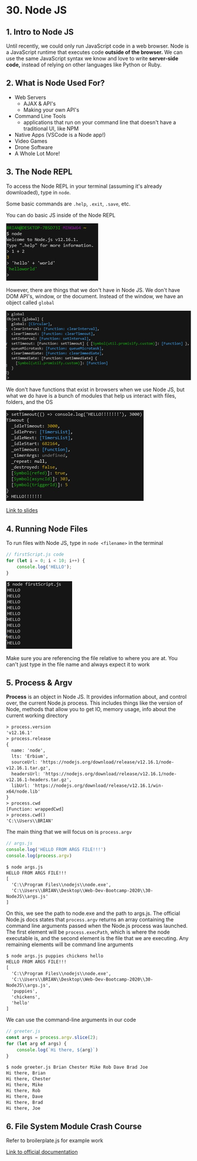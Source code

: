 # 30. Node JS

## 1. Intro to Node JS

Until recently, we could only run JavaScript code in a web browser.   Node is a JavaScript runtime that executes code **outside of the browser.** We can use the same JavaScript syntax we know and love to write **server-side code,** instead of relying on other languages like Python or Ruby.

## 2. What is Node Used For?

- Web Servers
    - AJAX & API's
    - Making your own API's
- Command Line Tools
    - applications that run on your command line that doesn't have a traditional UI, like NPM
- Native Apps (VSCode is a Node app!)
- Video Games
- Drone Software
- A Whole Lot More!

## 3. The Node REPL

To access the Node REPL in your terminal (assuming it's already downloaded), type in `node`.

Some basic commands are `.help`, `.exit`, `.save`, etc.

You can do basic JS inside of the Node REPL

![img1](https://github.com/Brian-E-Nguyen/Web-Dev-Bootcamp-2020/blob/main/30-NodeJS/img-for-notes/img1.jpg)

However, there are things that we don't have in Node JS. We don't have DOM API's, window, or the document. Instead of the window, we have an object called `global`

![img2](https://github.com/Brian-E-Nguyen/Web-Dev-Bootcamp-2020/blob/main/30-NodeJS/img-for-notes/img2.jpg)

We don't have functions that exist in browsers when we use Node JS, but what we do have is a bunch of modules that help us interact with files, folders, and the OS

![img3](https://github.com/Brian-E-Nguyen/Web-Dev-Bootcamp-2020/blob/main/30-NodeJS/img-for-notes/img3.jpg)

[Link to slides](https://www.canva.com/design/DAEEJ5vmCOs/-MdF0FsNq0tKab3baCY6eg/view?utm_content=DAEEJ5vmCOs&utm_campaign=designshare&utm_medium=link&utm_source=sharebutton#4)

## 4. Running Node Files

To run files with Node JS, type in `node <filename>` in the terminal

```js
// firstScript.js code
for (let i = 0; i < 10; i++) {
    console.log('HELLO');
}
```

![img4](https://github.com/Brian-E-Nguyen/Web-Dev-Bootcamp-2020/blob/main/30-NodeJS/img-for-notes/img4.jpg)

Make sure you are referencing the file relative to where you are at. You can't just type in the file name and always expect it to work

## 5. Process & Argv

**Process** is an object in Node JS. It provides information about, and control over, the current Node.js process. This includes things like the version of Node, methods that allow you to get IO, memory usage, info about the current working directory

```
> process.version
'v12.16.1'
> process.release
{
  name: 'node',
  lts: 'Erbium',
  sourceUrl: 'https://nodejs.org/download/release/v12.16.1/node-v12.16.1.tar.gz',
  headersUrl: 'https://nodejs.org/download/release/v12.16.1/node-v12.16.1-headers.tar.gz',
  libUrl: 'https://nodejs.org/download/release/v12.16.1/win-x64/node.lib'
}
> process.cwd
[Function: wrappedCwd]
> process.cwd()
'C:\\Users\\BRIAN'
```

The main thing that we will focus on is `process.argv`

```js
// args.js
console.log('HELLO FROM ARGS FILE!!!')
console.log(process.argv)
```

```
$ node args.js
HELLO FROM ARGS FILE!!!
[
  'C:\\Program Files\\nodejs\\node.exe',
  'C:\\Users\\BRIAN\\Desktop\\Web-Dev-Bootcamp-2020\\30-NodeJS\\args.js'
]
```

On this, we see the path to node.exe and the path to args.js. The official Node.js docs states that `process.argv` returns an array containing the command line arguments passed when the Node.js process was launched. The first element will be `process.execPath`, which is where the node executable is, and the second element is the file that we are executing. Any remaining elements will be command line arguments

```
$ node args.js puppies chickens hello
HELLO FROM ARGS FILE!!!
[
  'C:\\Program Files\\nodejs\\node.exe',
  'C:\\Users\\BRIAN\\Desktop\\Web-Dev-Bootcamp-2020\\30-NodeJS\\args.js',
  'puppies',
  'chickens',
  'hello'
]
```

We can use the command-line arguments in our code

```js
// greeter.js
const args = process.argv.slice(2);
for (let arg of args) {
    console.log(`Hi there, ${arg}`)
}
```

```
$ node greeter.js Brian Chester Mike Rob Dave Brad Joe
Hi there, Brian
Hi there, Chester
Hi there, Mike
Hi there, Rob
Hi there, Dave
Hi there, Brad
Hi there, Joe
```

## 6. File System Module Crash Course

Refer to broilerplate.js for example work

[Link to official documentation](https://nodejs.org/api/fs.html)